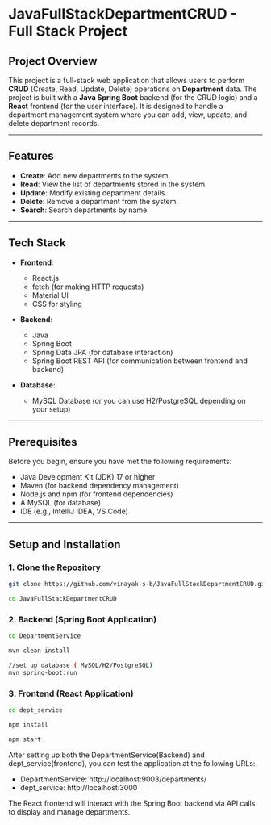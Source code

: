 # JavaFullStackDepartmentCRUD - Full Stack Project


## Project Overview

This project is a full-stack web application that allows users to perform **CRUD** (Create, Read, Update, Delete) operations on **Department** data. The project is built with a **Java Spring Boot** backend (for the CRUD logic) and a **React** frontend (for the user interface). It is designed to handle a department management system where you can add, view, update, and delete department records.

---

## Features

- **Create**: Add new departments to the system.
- **Read**: View the list of departments stored in the system.
- **Update**: Modify existing department details.
- **Delete**: Remove a department from the system.
- **Search**: Search departments by name.

---

## Tech Stack

- **Frontend**: 
  - React.js
  - fetch (for making HTTP requests)
  - Material UI
  - CSS for styling 
  
- **Backend**: 
  - Java
  - Spring Boot
  - Spring Data JPA (for database interaction)
  - Spring Boot REST API (for communication between frontend and backend)
  
- **Database**: 
  - MySQL Database (or you can use H2/PostgreSQL depending on your setup)

---
## Prerequisites

Before you begin, ensure you have met the following requirements:

- Java Development Kit (JDK) 17 or higher
- Maven (for backend dependency management)
- Node.js and npm (for frontend dependencies)
- A MySQL (for database)
- IDE (e.g., IntelliJ IDEA, VS Code)

---
## Setup and Installation

### 1. Clone the Repository

```bash
git clone https://github.com/vinayak-s-b/JavaFullStackDepartmentCRUD.git

cd JavaFullStackDepartmentCRUD
```
### 2. Backend (Spring Boot Application)
```bash
cd DepartmentService

mvn clean install

//set up database ( MySQL/H2/PostgreSQL)
mvn spring-boot:run
```
### 3. Frontend (React Application)
``` bash
cd dept_service

npm install

npm start
```
After setting up both the DepartmentService(Backend) and dept_service(frontend), you can test the application at the following URLs:

- DepartmentService: http://localhost:9003/departments/
- dept_service: http://localhost:3000

The React frontend will interact with the Spring Boot backend via API calls to display and manage departments.





